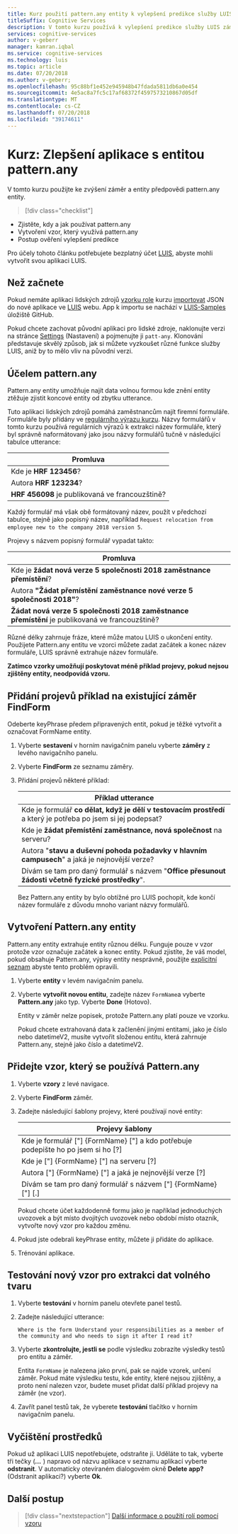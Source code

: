 ```yaml
---
title: Kurz použití pattern.any entity k vylepšení predikce služby LUIS – Azure | Dokumentace Microsoftu
titleSuffix: Cognitive Services
description: V tomto kurzu používá k vylepšení predikce služby LUIS záměr a entity pattern.any entity.
services: cognitive-services
author: v-geberr
manager: kamran.iqbal
ms.service: cognitive-services
ms.technology: luis
ms.topic: article
ms.date: 07/20/2018
ms.author: v-geberr;
ms.openlocfilehash: 95c88bf1e452e945948b47fdada5811db6a0e454
ms.sourcegitcommit: 4e5ac8a7fc5c17af68372f4597573210867d05df
ms.translationtype: MT
ms.contentlocale: cs-CZ
ms.lasthandoff: 07/20/2018
ms.locfileid: "39174611"
---
```

# <a name="tutorial-improve-app-with-patternany-entity"></a>Kurz: Zlepšení aplikace s entitou pattern.any

V tomto kurzu použijte ke zvýšení záměr a entity předpovědi pattern.any entity.  

> [!div class="checklist"]
* Zjistěte, kdy a jak používat pattern.any
* Vytvoření vzor, který využívá pattern.any
* Postup ověření vylepšení predikce

Pro účely tohoto článku potřebujete bezplatný účet [LUIS](luis-reference-regions.md), abyste mohli vytvořit svou aplikaci LUIS.

## <a name="before-you-begin"></a>Než začnete
Pokud nemáte aplikaci lidských zdrojů [vzorku role](luis-tutorial-pattern-roles.md) kurzu [importovat](luis-how-to-start-new-app.md#import-new-app) JSON do nové aplikace ve [LUIS](luis-reference-regions.md#luis-website) webu. App k importu se nachází v [LUIS-Samples](https://github.com/Microsoft/LUIS-Samples/blob/master/documentation-samples/quickstarts/custom-domain-roles-HumanResources.json) úložiště GitHub.

Pokud chcete zachovat původní aplikaci pro lidské zdroje, naklonujte verzi na stránce [Settings](luis-how-to-manage-versions.md#clone-a-version) (Nastavení) a pojmenujte ji `patt-any`. Klonování představuje skvělý způsob, jak si můžete vyzkoušet různé funkce služby LUIS, aniž by to mělo vliv na původní verzi. 

## <a name="the-purpose-of-patternany"></a>Účelem pattern.any
Pattern.any entity umožňuje najít data volnou formou kde znění entity ztěžuje zjistit koncové entity od zbytku utterance. 

Tuto aplikaci lidských zdrojů pomáhá zaměstnancům najít firemní formuláře. Formuláře byly přidány ve [regulárního výrazu kurzu](luis-quickstart-intents-regex-entity.md). Názvy formulářů v tomto kurzu používá regulárních výrazů k extrakci název formuláře, který byl správně naformátovaný jako jsou názvy formulářů tučně v následující tabulce utterance:

|Promluva|
|--|
|Kde je **HRF 123456**?|
|Autora **HRF 123234**?|
|**HRF 456098** je publikovaná ve francouzštině?|

Každý formulář má však obě formátovaný název, použít v předchozí tabulce, stejně jako popisný název, například `Request relocation from employee new to the company 2018 version 5`. 

Projevy s názvem popisný formulář vypadat takto:

|Promluva|
|--|
|Kde je **žádat nová verze 5 společnosti 2018 zaměstnance přemístění**?|
|Autora **"Žádat přemístění zaměstnance nové verze 5 společnosti 2018"**?|
|**Žádat nová verze 5 společnosti 2018 zaměstnance přemístění** je publikovaná ve francouzštině?|

Různé délky zahrnuje fráze, které může matou LUIS o ukončení entity. Použijete Pattern.any entitu ve vzorci můžete zadat začátek a konec název formuláře, LUIS správně extrahuje název formuláře.

**Zatímco vzorky umožňují poskytovat méně příklad projevy, pokud nejsou zjištěny entity, neodpovídá vzoru.**

## <a name="add-example-utterances-to-the-existing-intent-findform"></a>Přidání projevů příklad na existující záměr FindForm 
Odeberte keyPhrase předem připravených entit, pokud je těžké vytvořit a označovat FormName entity. 

1. Vyberte **sestavení** v horním navigačním panelu vyberte **záměry** z levého navigačního panelu.

2. Vyberte **FindForm** ze seznamu záměry.

3. Přidání projevů některé příklad:

    |Příklad utterance|
    |--|
    |Kde je formulář **co dělat, když je dělí v testovacím prostředí** a který je potřeba po jsem si jej podepsat?|
    |Kde je **žádat přemístění zaměstnance, nová společnost** na serveru?|
    |Autora "**stavu a duševní pohoda požadavky v hlavním campusech**" a jaká je nejnovější verze?|
    |Dívám se tam pro daný formulář s názvem "**Office přesunout žádosti včetně fyzické prostředky**". |

    Bez Pattern.any entity by bylo obtížné pro LUIS pochopit, kde končí název formuláře z důvodu mnoho variant názvy formulářů.

## <a name="create-a-patternany-entity"></a>Vytvoření Pattern.any entity
Pattern.any entity extrahuje entity různou délku. Funguje pouze v vzor protože vzor označuje začátek a konec entity. Pokud zjistíte, že váš model, pokud obsahuje Pattern.any, výpisy entity nesprávně, použijte [explicitní seznam](luis-concept-patterns.md#explicit-lists) abyste tento problém opravili. 

1. Vyberte **entity** v levém navigačním panelu.

2. Vyberte **vytvořit novou entitu**, zadejte název `FormName`a vyberte **Pattern.any** jako typ. Vyberte **Done** (Hotovo). 

    Entity v záměr nelze popisek, protože Pattern.any platí pouze ve vzorku. 

    Pokud chcete extrahovaná data k začlenění jinými entitami, jako je číslo nebo datetimeV2, musíte vytvořit složenou entitu, která zahrnuje Pattern.any, stejně jako číslo a datetimeV2.

## <a name="add-a-pattern-that-uses-the-patternany"></a>Přidejte vzor, který se používá Pattern.any

1. Vyberte **vzory** z levé navigace.

2. Vyberte **FindForm** záměr.

3. Zadejte následující šablony projevy, které používají nové entity:

    |Projevy šablony|
    |--|
    |Kde je formulář ["] {FormName} ["] a kdo potřebuje podepište ho po jsem si ho [?]|
    |Kde je ["] {FormName} ["] na serveru [?]|
    |Autora ["] {FormName} ["] a jaká je nejnovější verze [?]|
    |Dívám se tam pro daný formulář s názvem ["] {FormName} ["] [.]|

    Pokud chcete účet každodenně formu jako je například jednoduchých uvozovek a být místo dvojitých uvozovek nebo období místo otazník, vytvořte nový vzor pro každou změnu.

4. Pokud jste odebrali keyPhrase entity, můžete ji přidáte do aplikace. 

5. Trénování aplikace.


## <a name="test-the-new-pattern-for-free-form-data-extraction"></a>Testování nový vzor pro extrakci dat volného tvaru
1. Vyberte **testování** v horním panelu otevřete panel testů. 

2. Zadejte následující utterance: 

    `Where is the form Understand your responsibilities as a member of the community and who needs to sign it after I read it?`

3. Vyberte **zkontrolujte, jestli se** podle výsledku zobrazíte výsledky testů pro entitu a záměr.

    Entita `FormName` je nalezena jako první, pak se najde vzorek, určení záměr. Pokud máte výsledku testu, kde entity, které nejsou zjištěny, a proto není nalezen vzor, budete muset přidat další příklad projevy na záměr (ne vzor).

4. Zavřít panel testů tak, že vyberete **testování** tlačítko v horním navigačním panelu.

## <a name="clean-up-resources"></a>Vyčištění prostředků
Pokud už aplikaci LUIS nepotřebujete, odstraňte ji. Uděláte to tak, vyberte tři tečky (***...*** ) napravo od názvu aplikace v seznamu aplikací vyberte **odstranit**. V automaticky otevíraném dialogovém okně **Delete app?** (Odstranit aplikaci?) vyberte **Ok**.

## <a name="next-steps"></a>Další postup

> [!div class="nextstepaction"]
> [Další informace o použití rolí pomocí vzoru](luis-tutorial-pattern-roles.md)